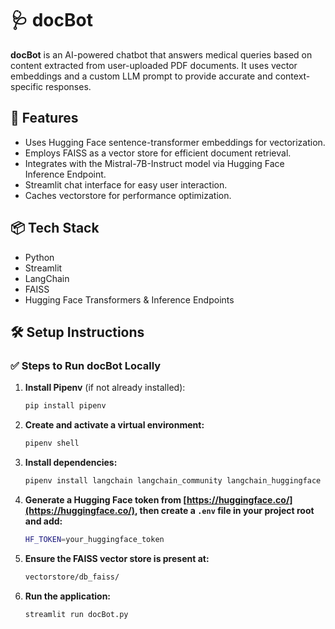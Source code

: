 # 🩺 docBot

**docBot** is an AI-powered chatbot that answers medical queries based on content extracted from user-uploaded PDF documents. It uses vector embeddings and a custom LLM prompt to provide accurate and context-specific responses.

## 🚀 Features

- Uses Hugging Face sentence-transformer embeddings for vectorization.
- Employs FAISS as a vector store for efficient document retrieval.
- Integrates with the Mistral-7B-Instruct model via Hugging Face Inference Endpoint.
- Streamlit chat interface for easy user interaction.
- Caches vectorstore for performance optimization.

## 📦 Tech Stack

- Python
- Streamlit
- LangChain
- FAISS
- Hugging Face Transformers & Inference Endpoints

## 🛠️ Setup Instructions

### ✅ Steps to Run docBot Locally

1. **Install Pipenv** (if not already installed):
   ```bash
   pip install pipenv
2. **Create and activate a virtual environment:**
   ```bash
   pipenv shell
3. **Install dependencies:**
   ```bash
   pipenv install langchain langchain_community langchain_huggingface faiss-cpu pypdf streamlit
4. ****Generate a Hugging Face token** from [https://huggingface.co/](https://huggingface.co/), then create a `.env` file in your project root and add:**
   ```bash
   HF_TOKEN=your_huggingface_token
5. **Ensure the FAISS vector store is present at:**
   ```bash
   vectorstore/db_faiss/
5. **Run the application:**
   ```bash
   streamlit run docBot.py